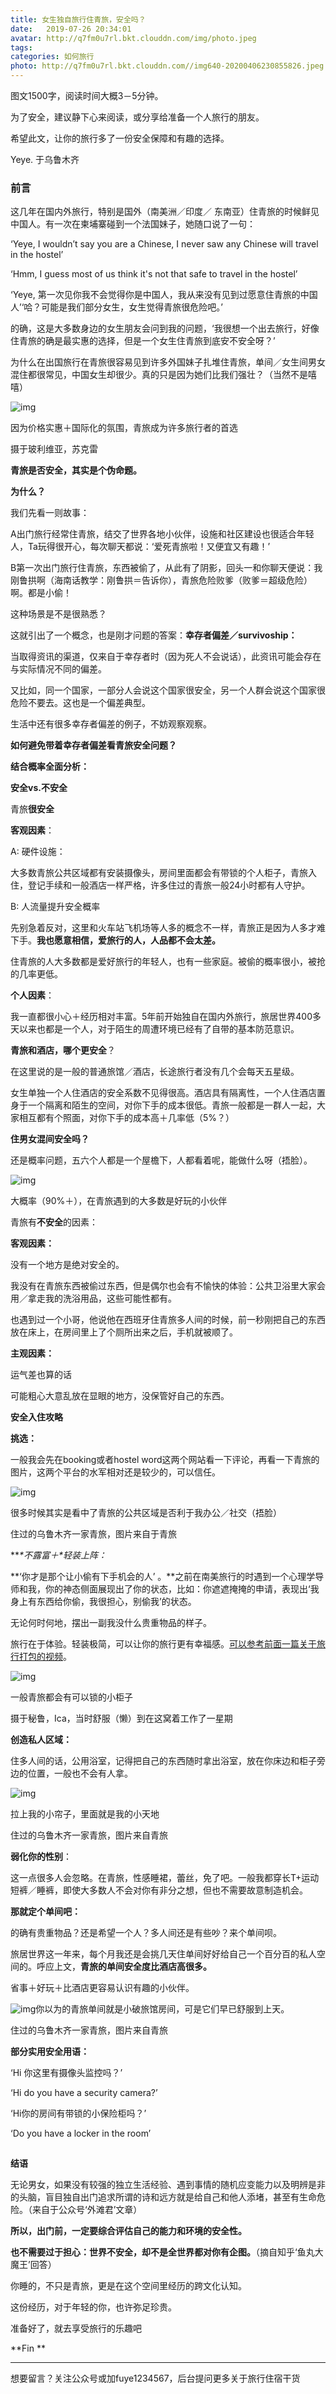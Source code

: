 ```yaml
---
title: 女生独自旅行住青旅，安全吗？
date:   2019-07-26 20:34:01
avatar: http://q7fm0u7rl.bkt.clouddn.com/img/photo.jpeg
tags: 
categories: 如何旅行
photo: http://q7fm0u7rl.bkt.clouddn.com//img640-20200406230855826.jpeg
---
```


图文1500字，阅读时间大概3－5分钟。

为了安全，建议静下心来阅读，或分享给准备一个人旅行的朋友。

希望此文，让你的旅行多了一份安全保障和有趣的选择。

Yeye. 于乌鲁木齐







### 前言



这几年在国内外旅行，特别是国外（南美洲／印度／ 东南亚）住青旅的时候鲜见中国人。有一次在柬埔寨碰到一个法国妹子，她随口说了一句：



‘Yeye, I wouldn’t say you are a Chinese, I never saw any Chinese will travel in the hostel’  

‘Hmm, I guess most of us think it's not that safe to travel in the hostel’ 

‘Yeye, 第一次见你我不会觉得你是中国人，我从来没有见到过愿意住青旅的中国人’‘哈？可能是我们部分女生，女生觉得青旅很危险吧。’



的确，这是大多数身边的女生朋友会问到我的问题，‘我很想一个出去旅行，好像住青旅的确是最实惠的选择，但是一个女生住青旅到底安不安全呀？’



为什么在出国旅行在青旅很容易见到许多外国妹子扎堆住青旅，单间／女生间男女混住都很常见，中国女生却很少。真的只是因为她们比我们强壮？（当然不是嘻嘻）



![img](http://q7fm0u7rl.bkt.clouddn.com//img640-20200406230855826.jpeg)

因为价格实惠＋国际化的氛围，青旅成为许多旅行者的首选

摄于玻利维亚，苏克雷





**青旅是否安全，其实是个伪命题。**

**为什么？**



我们先看一则故事：

A出门旅行经常住青旅，结交了世界各地小伙伴，设施和社区建设也很适合年轻人，Ta玩得很开心，每次聊天都说：‘爱死青旅啦！又便宜又有趣！’

B第一次出门旅行住青旅，东西被偷了，从此有了阴影，回头一和你聊天便说：我刚鲁拱啊（海南话教学：刚鲁拱＝告诉你），青旅危险败爹（败爹＝超级危险）啊。都是小偷！



这种场景是不是很熟悉？



这就引出了一个概念，也是刚才问题的答案：**幸存者偏差／survivoship：**

当取得资讯的渠道，仅来自于幸存者时（因为死人不会说话），此资讯可能会存在与实际情况不同的偏差。

又比如，同一个国家，一部分人会说这个国家很安全，另一个人群会说这个国家很危险不要去。这也是一个偏差典型。

生活中还有很多幸存者偏差的例子，不妨观察观察。



**如何避免带着幸存者偏差看青旅安全问题？**

**结合概率全面分析：**



**安全vs.不安全**



青旅**很安全**



 **客观因素**：

 A: 硬件设施：

大多数青旅公共区域都有安装摄像头，房间里面都会有带锁的个人柜子，青旅入住，登记手续和一般酒店一样严格，许多住过的青旅一般24小时都有人守护。



 B: 人流量提升安全概率

先别急着反对，这里和火车站飞机场等人多的概念不一样，青旅正是因为人多才难下手。**我也愿意相信，爱旅行的人，人品都不会太差。**

住青旅的人大多数都是爱好旅行的年轻人，也有一些家庭。被偷的概率很小，被抢的几率更低。





**个人因素**：

我一直都很小心＋经历相对丰富。5年前开始独自在国内外旅行，旅居世界400多天以来也都是一个人，对于陌生的周遭环境已经有了自带的基本防范意识。





**青旅和酒店，哪个更安全**？

在这里说的是一般的普通旅馆／酒店，长途旅行者没有几个会每天五星级。

女生单独一个人住酒店的安全系数不见得很高。酒店具有隔离性，一个人住酒店置身于一个隔离和陌生的空间，对你下手的成本很低。青旅一般都是一群人一起，大家相互都有个照面，对你下手的成本高＋几率低（5%？）





**住男女混间安全吗？**

还是概率问题，五六个人都是一个屋檐下，人都看着呢，能做什么呀（捂脸）。



![img](http://q7fm0u7rl.bkt.clouddn.com//img640-20200406230902088.jpeg)

大概率（90%＋），在青旅遇到的大多数是好玩的小伙伴





青旅有**不安全**的因素：



**客观因素：**

没有一个地方是绝对安全的。

我没有在青旅东西被偷过东西，但是偶尔也会有不愉快的体验：公共卫浴里大家会用／拿走我的洗浴用品，这些可能性都有。



也遇到过一个小哥，他说他在西班牙住青旅多人间的时候，前一秒刚把自己的东西放在床上，在房间里上了个厕所出来之后，手机就被顺了。





**主观因素：**

运气差也算的话

可能粗心大意乱放在显眼的地方，没保管好自己的东西。

 

**安全入住攻略**





**挑选：**

一般我会先在booking或者hostel word这两个网站看一下评论，再看一下青旅的图片，这两个平台的水军相对还是较少的，可以信任。



 ![img](http://q7fm0u7rl.bkt.clouddn.com//img640-20200406230916024.jpeg)

很多时候其实是看中了青旅的公共区域是否利于我办公／社交（捂脸）

住过的乌鲁木齐一家青旅，图片来自于青旅





***\*不露富＋\**轻装上阵：**

**‘你才是那个让小偷有下手机会的人’ 。**之前在南美旅行的时遇到一个心理学导师和我，你的神态侧面展现出了你的状态，比如：你遮遮掩掩的申请，表现出‘我身上有东西给你偷，我很担心，别偷我’的状态。

无论何时何地，摆出一副我没什么贵重物品的样子。

旅行在于体验。轻装极简，可以让你的旅行更有幸福感。[可以参考前面一篇关于旅行打包的视频](http://mp.weixin.qq.com/s?__biz=MzU4NjY5NjQxMw==&mid=2247484118&idx=1&sn=1d21cceb468fca6f5154fc5e298f2879&chksm=fdf61164ca81987209e4dad6a4de53201564942ebad4f0bc156d972672dd0642969afb09ee80&scene=21#wechat_redirect)。

![img](http://q7fm0u7rl.bkt.clouddn.com//img640-20200406230920824.jpeg)

一般青旅都会有可以锁的小柜子

摄于秘鲁，Ica，当时舒服（懒）到在这窝着工作了一星期



**创造私人区域：**

住多人间的话，公用浴室，记得把自己的东西随时拿出浴室，放在你床边和柜子旁边的位置，一般也不会有人拿。



![img](http://q7fm0u7rl.bkt.clouddn.com//img640-20200406230931215.jpeg)

拉上我的小帘子，里面就是我的小天地

住过的乌鲁木齐一家青旅，图片来自青旅





**弱化你的性别**：

这一点很多人会忽略。在青旅，性感睡裙，蕾丝，免了吧。一般我都穿长T+运动短裤／睡裤，即使大多数人不会对你有非分之想，但也不需要故意制造机会。



**那就定个单间吧：**

的确有贵重物品？还是希望一个人？多人间还是有些吵？来个单间呗。

旅居世界这一年来，每个月我还是会挑几天住单间好好给自己一个百分百的私人空间的。呼应上文，**青旅的单间安全度比酒店高很多。**

省事＋好玩＋比酒店更容易认识有趣的小伙伴。



![img](http://q7fm0u7rl.bkt.clouddn.com//img640-20200406230936273.jpeg)你以为的青旅单间就是小破旅馆房间，可是它们早已舒服到上天。

住过的乌鲁木齐一家青旅，图片来自青旅





**部分实用安全用语：**



‘Hi 你这里有摄像头监控吗？’

‘Hi do you have a security camera?’



‘Hi你的房间有带锁的小保险柜吗？’

‘Do you have a locker in the room’ 





![img](data:image/gif;base64,iVBORw0KGgoAAAANSUhEUgAAAAEAAAABCAYAAAAfFcSJAAAADUlEQVQImWNgYGBgAAAABQABh6FO1AAAAABJRU5ErkJggg==)





**结语**





无论男女，如果没有较强的独立生活经验、遇到事情的随机应变能力以及明辨是非的头脑，盲目独自出门追求所谓的诗和远方就是给自己和他人添堵，甚至有生命危险。（来自于公众号‘外滩君’文章）



**所以，出门前，一定要综合评估自己的能力和环境的安全性。**

**也不需要过于担心：世界不安全，却不是全世界都对你有企图。**（摘自知乎‘鱼丸大魔王’回答）



你睡的，不只是青旅，更是在这个空间里经历的跨文化认知。

这份经历，对于年轻的你，也许弥足珍贵。



准备好了，就去享受旅行的乐趣吧



**Fin
**

***

想要留言？关注公众号或加fuye1234567，后台提问更多关于旅行住宿干货